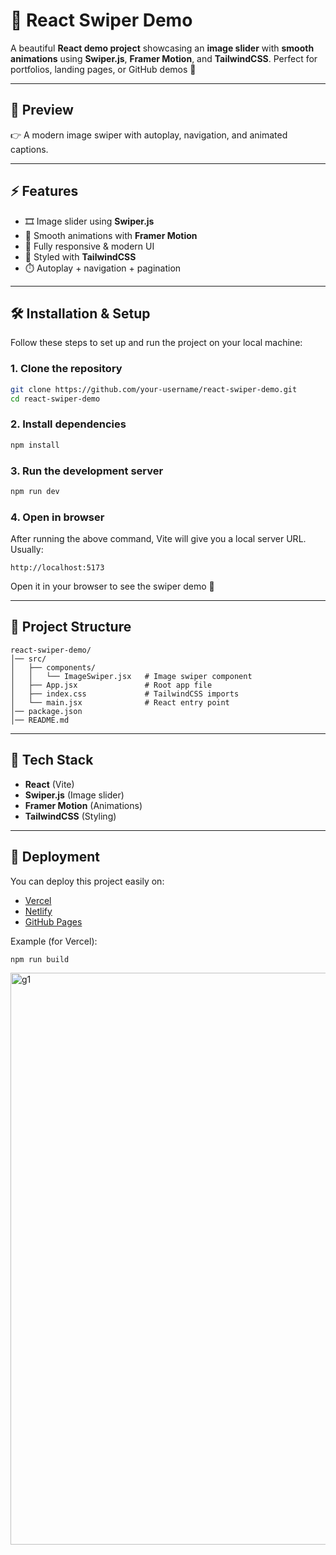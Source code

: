 # 🌟 React Swiper Demo

A beautiful **React demo project** showcasing an **image slider** with **smooth animations** using **Swiper.js**, **Framer Motion**, and **TailwindCSS**.
Perfect for portfolios, landing pages, or GitHub demos 🚀

---

## 📸 Preview

👉 A modern image swiper with autoplay, navigation, and animated captions.

---

## ⚡ Features

* 🎞️ Image slider using **Swiper.js**
* 🎨 Smooth animations with **Framer Motion**
* 📱 Fully responsive & modern UI
* 🌈 Styled with **TailwindCSS**
* ⏱️ Autoplay + navigation + pagination

---

## 🛠️ Installation & Setup

Follow these steps to set up and run the project on your local machine:

### 1. Clone the repository

```bash
git clone https://github.com/your-username/react-swiper-demo.git
cd react-swiper-demo
```

### 2. Install dependencies

```bash
npm install
```

### 3. Run the development server

```bash
npm run dev
```

### 4. Open in browser

After running the above command, Vite will give you a local server URL.
Usually:

```
http://localhost:5173
```

Open it in your browser to see the swiper demo 🎉

---

## 📂 Project Structure

```
react-swiper-demo/
│── src/
│   ├── components/
│   │   └── ImageSwiper.jsx   # Image swiper component
│   ├── App.jsx               # Root app file
│   ├── index.css             # TailwindCSS imports
│   └── main.jsx              # React entry point
│── package.json
│── README.md
```

---

## 🧰 Tech Stack

* **React** (Vite)
* **Swiper.js** (Image slider)
* **Framer Motion** (Animations)
* **TailwindCSS** (Styling)

---

## 🚀 Deployment

You can deploy this project easily on:

* [Vercel](https://vercel.com)
* [Netlify](https://www.netlify.com)
* [GitHub Pages](https://pages.github.com)

Example (for Vercel):

```bash
npm run build
```

<img width="1919" height="915" alt="g1" src="https://github.com/user-attachments/assets/bfa3aa18-d238-45b9-b4cb-5353aea7efb4" />

